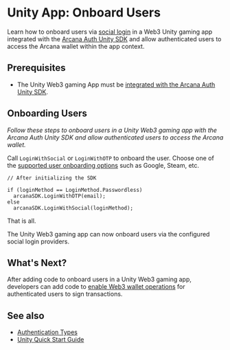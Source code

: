 # Unity App: Onboard Users

Learn how to onboard users via [social login](../../../concepts/social-login/) in a Web3 Unity gaming app integrated with the [Arcana Auth Unity SDK](../../../concepts/authsdk/) and allow authenticated users to access the Arcana wallet within the app context.

## Prerequisites

- The Unity Web3 gaming App must be [integrated with the Arcana Auth Unity SDK](../../integrate/unity/).

## Onboarding Users

*Follow these steps to onboard users in a Unity Web3 gaming app with the Arcana Auth Unity SDK and allow authenticated users to access the Arcana wallet.*

Call `LoginWithSocial` or `LoginWithOTP` to onboard the user. Choose one of the [supported user onboarding options](../../../web3-stack/auth/) such as Google, Steam, etc.

```
// After initializing the SDK

if (loginMethod == LoginMethod.Passwordless)
  arcanaSDK.LoginWithOTP(email);
else
  arcanaSDK.LoginWithSocial(loginMethod);

```

That is all.

The Unity Web3 gaming app can now onboard users via the configured social login providers.

## What's Next?

After adding code to onboard users in a Unity Web3 gaming app, developers can add code to [enable Web3 wallet operations](../../web3-ops/unity-wallet-ops/) for authenticated users to sign transactions.

## See also

- [Authentication Types](../../../concepts/authtype/)
- [Unity Quick Start Guide](../../../quick-start/unity-quick-start/)
